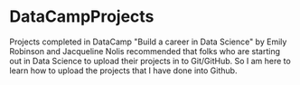 # DataCampProjects
Projects completed in DataCamp
"Build a career in Data Science" by Emily Robinson and Jacqueline Nolis recommended that folks who are starting out in Data Science to upload their projects in to Git/GitHub. So I am here to learn how to upload the projects that I have done into Github. 
